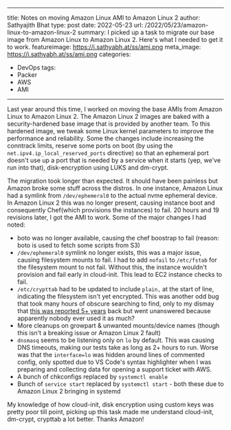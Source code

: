 
---
title: Notes on moving Amazon Linux AMI to Amazon Linux 2
author: Sathyajith Bhat
type: post
date: 2022-05-23
url: /2022/05/23/amazon-linux-to-amazon-linux-2
summary: I picked up a task to migrate our base image from Amazon Linux to Amazon Linux 2. Here's what I needed to get it to work.
featureimage: https://i.sathyabh.at/ss/ami.png
meta_image: https://i.sathyabh.at/ss/ami.png
categories:
  - DevOps
tags:
  - Packer
  - AWS
  - AMI
---

Last year around this time, I worked on moving the base AMIs from Amazon Linux to Amazon Linux 2. The Amazon Linux 2 images are baked with a security-hardened base image that is provided by another team. To this hardened image, we tweak some Linux kernel parameters to improve the performance and reliability. Some the changes include increasing the conntrack limits, reserve some ports on boot (by using the `net.ipv4.ip_local_reserved_ports` directive) so that an ephemeral port doesn't use up a port that is needed by a service when it starts (yep, we've run into that), disk-encryption using LUKS and dm-crypt. 


The migration took longer than expected. It should have been painless but Amazon broke some stuff across the distros. In one instance, Amazon Linux had a symlink from `/dev/ephemeral0` to the actual nvme ephemeral device. In Amazon Linux 2 this was no longer present, causing instance boot and consequently Chef(which provisions the instances) to fail. 20 hours and 19 revisions later, I got the AMI to work. Some of the major changes I had noted:

  - boto was no longer available, causing the chef boostrap to fail (reason: boto is used to fetch some scripts from S3)
  - `/dev/ephemeral0` symlink no longer exists, this was a major issue, causing filesystem mounts to fail. I had to add `nofail` to `/etc/fstab` for the filesystem mount to not fail. Without this, the instance wouldn't provision and fail early in cloud-init. This lead to EC2 instance checks to fail.
  - `/etc/crypttab` had to be updated to include `plain,` at the start of line, indicating the filesystem isn't yet encrypted. This was another odd bug that took many hours of obscure searching to find, only to my dismay that [this was reported 5+ years](https://github.com/systemd/systemd/issues/442) back but went unanswered because apparently nobody ever used it as much? 
  - More cleanups on growpart & unwanted mounts/device names (though this isn't a breaking issue or Amazon Linux 2 fault)
  - `dnsmasq` seems to be listening only on `lo` by default. This was causing DNS timeouts, making our tests take as long as 2+ hours to run. Worse was that the `interface=lo` was hidden around lines of commented config, only spotted due to VS Code's syntax highlighter when I was preparing and collecting data for opening a support ticket with AWS. 
  - A bunch of chkconfigs replaced by `systemctl enable`
  - Bunch of `service start` replaced by `systemctl start` - both these due to Amazon Linux 2 bringing in systemd

My knowledge of how cloud-init, disk encryption using custom keys was pretty poor till point, picking up this task made me understand cloud-init, dm-crypt, crypttab a lot better. Thanks Amazon!
